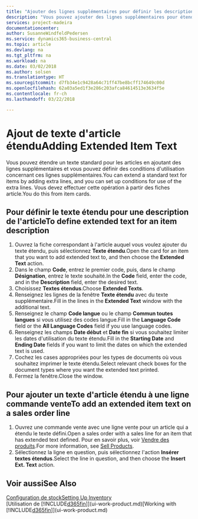 ```yaml
---
title: "Ajouter des lignes supplémentaires pour définir les descriptions d'article étendues | Microsoft Docs"
description: "Vous pouvez ajouter des lignes supplémentaires pour étendre le texte standard qui décrit un article."
services: project-madeira
documentationcenter: 
author: SusanneWindfeldPedersen
ms.service: dynamics365-business-central
ms.topic: article
ms.devlang: na
ms.tgt_pltfrm: na
ms.workload: na
ms.date: 03/02/2018
ms.author: solsen
ms.translationtype: HT
ms.sourcegitcommit: d7fb34e1c9428a64c71ff47be8bcff174649c00d
ms.openlocfilehash: 62a03a5ed1f3e286c203afca84614513e3634f5e
ms.contentlocale: fr-ch
ms.lasthandoff: 03/22/2018

---
```

# <a name="adding-extended-item-text"></a><span data-ttu-id="159f9-103">Ajout de texte d'article étendu</span><span class="sxs-lookup"><span data-stu-id="159f9-103">Adding Extended Item Text</span></span>
<span data-ttu-id="159f9-104">Vous pouvez étendre un texte standard pour les articles en ajoutant des lignes supplémentaires et vous pouvez définir des conditions d'utilisation concernant ces lignes supplémentaires.</span><span class="sxs-lookup"><span data-stu-id="159f9-104">You can extend a standard text for items by adding extra lines, and you can set up conditions for use of the extra lines.</span></span> <span data-ttu-id="159f9-105">Vous devez effectuer cette opération à partir des fiches article.</span><span class="sxs-lookup"><span data-stu-id="159f9-105">You do this from item cards.</span></span>

## <a name="to-define-extended-text-for-an-item-description"></a><span data-ttu-id="159f9-106">Pour définir le texte étendu pour une description de l'article</span><span class="sxs-lookup"><span data-stu-id="159f9-106">To define extended text for an item description</span></span>
1. <span data-ttu-id="159f9-107">Ouvrez la fiche correspondant à l'article auquel vous voulez ajouter du texte étendu, puis sélectionnez **Texte étendu**.</span><span class="sxs-lookup"><span data-stu-id="159f9-107">Open the card for an item that you want to add extended text to, and then choose the **Extended Text** action.</span></span>
2. <span data-ttu-id="159f9-108">Dans le champ **Code**, entrez le premier code, puis, dans le champ **Désignation**, entrez le texte souhaité.</span><span class="sxs-lookup"><span data-stu-id="159f9-108">In the **Code** field, enter the code, and in the **Description** field, enter the desired text.</span></span>
3. <span data-ttu-id="159f9-109">Choisissez **Textes étendus**.</span><span class="sxs-lookup"><span data-stu-id="159f9-109">Choose **Extended Texts**.</span></span>
4. <span data-ttu-id="159f9-110">Renseignez les lignes de la fenêtre **Texte étendu** avec du texte supplémentaire.</span><span class="sxs-lookup"><span data-stu-id="159f9-110">Fill in the lines in the **Extended Text** window with the additional text.</span></span>
5. <span data-ttu-id="159f9-111">Renseignez le champ **Code langue** ou le champ **Commun toutes langues** si vous utilisez des codes langue.</span><span class="sxs-lookup"><span data-stu-id="159f9-111">Fill in the **Language Code** field or the **All Language Codes** field if you use language codes.</span></span>
6. <span data-ttu-id="159f9-112">Renseignez les champs **Date début** et **Date fin** si vous souhaitez limiter les dates d'utilisation du texte étendu.</span><span class="sxs-lookup"><span data-stu-id="159f9-112">Fill in the **Starting Date** and **Ending Date** fields if you want to limit the dates on which the extended text is used.</span></span>
7. <span data-ttu-id="159f9-113">Cochez les cases appropriées pour les types de documents où vous souhaitez imprimer le texte étendu.</span><span class="sxs-lookup"><span data-stu-id="159f9-113">Select relevant check boxes for the document types where you want the extended text printed.</span></span>
8. <span data-ttu-id="159f9-114">Fermez la fenêtre.</span><span class="sxs-lookup"><span data-stu-id="159f9-114">Close the window.</span></span>

## <a name="to-add-an-extended-item-text-on-a-sales-order-line"></a><span data-ttu-id="159f9-115">Pour ajouter un texte d'article étendu à une ligne commande vente</span><span class="sxs-lookup"><span data-stu-id="159f9-115">To add an extended item text on a sales order line</span></span>
1. <span data-ttu-id="159f9-116">Ouvrez une commande vente avec une ligne vente pour un article qui a étendu le texte défini.</span><span class="sxs-lookup"><span data-stu-id="159f9-116">Open a sales order with a sales line for an item that has extended text defined.</span></span> <span data-ttu-id="159f9-117">Pour en savoir plus, voir [Vendre des produits](sales-how-sell-products.md).</span><span class="sxs-lookup"><span data-stu-id="159f9-117">For more information, see [Sell Products](sales-how-sell-products.md).</span></span>
2. <span data-ttu-id="159f9-118">Sélectionnez la ligne en question, puis sélectionnez l'action **Insérer textes étendus**.</span><span class="sxs-lookup"><span data-stu-id="159f9-118">Select the line in question, and then choose the **Insert Ext. Text** action.</span></span>

## <a name="see-also"></a><span data-ttu-id="159f9-119">Voir aussi</span><span class="sxs-lookup"><span data-stu-id="159f9-119">See Also</span></span>
[<span data-ttu-id="159f9-120">Configuration de stock</span><span class="sxs-lookup"><span data-stu-id="159f9-120">Setting Up Inventory</span></span>](inventory-setup-inventory.md)  
<span data-ttu-id="159f9-121">[Utilisation de [!INCLUDE[d365fin](includes/d365fin_md.md)]](ui-work-product.md)</span><span class="sxs-lookup"><span data-stu-id="159f9-121">[Working with [!INCLUDE[d365fin](includes/d365fin_md.md)]](ui-work-product.md)</span></span>


